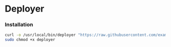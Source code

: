 # Deployer

### Installation

```bash
curl -o /usr/local/bin/deployer "https://raw.githubusercontent.com/example/deployer/refs/heads/main/deployer.sh"
sudo chmod +x deployer
```
